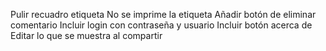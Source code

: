 Pulir recuadro etiqueta
No se imprime la etiqueta
Añadir botón de eliminar comentario
Incluir login con contraseña y usuario
Incluir botón acerca de 
Editar lo que se muestra al compartir
